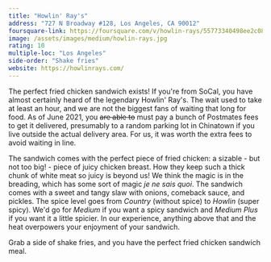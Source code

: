 ```yaml
---
title: "Howlin' Ray's"
address: "727 N Broadway #128, Los Angeles, CA 90012"
foursquare-link: https://foursquare.com/v/howlin-rays/55773340498ee2c0817e9170
image: /assets/images/medium/howlin-rays.jpg
rating: 10
multiple-loc: "Los Angeles"
side-order: "Shake fries"
website: https://howlinrays.com/
---
```


The perfect fried chicken sandwich exists! If you're from SoCal, you have almost certainly heard of the legendary
Howlin' Ray's. The wait used to take at least an hour, and we are not the biggest fans of waiting that long for food.
As of June 2021, you ~~are able to~~ must pay a bunch of Postmates fees to get it delivered, presumably to a random
parking lot in Chinatown if you live outside the actual delivery area. For us, it was worth the extra fees to avoid
waiting in line.

The sandwich comes with the perfect piece of fried chicken: a sizable - but not too big! - piece of juicy chicken
breast. How they keep such a thick chunk of white meat so juicy is beyond us! We think the magic is in the breading,
which has some sort of magic *je ne sais quoi*. The sandwich comes with a sweet and tangy slaw with onions, comeback
sauce, and pickles. The spice level goes from *Country* (without spice) to *Howlin* (super spicy). We'd go for *Medium*
if you want a spicy sandwich and *Medium Plus* if you want it a little spicier. In our experience, anything above that
and the heat overpowers your enjoyment of your sandwich. 

Grab a side of shake fries, and you have the perfect fried chicken sandwich meal.
